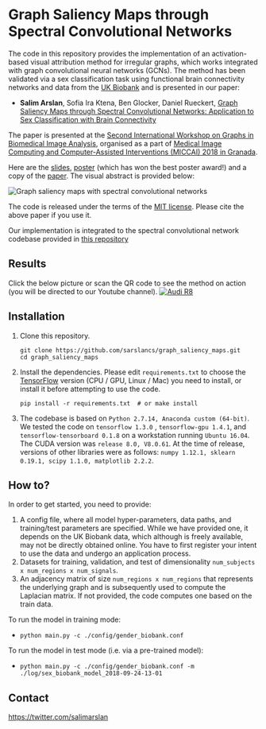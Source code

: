 
# Graph Saliency Maps through Spectral Convolutional Networks

The code in this repository provides the implementation of an activation-based visual attribution method for irregular graphs, which works integrated with graph convolutional neural networks (GCNs). The method has been validated via a sex classification task using functional brain connectivity networks and data from the [UK Biobank](http://www.ukbiobank.ac.uk/) and is presented in our paper: 

- **Salim Arslan**, Sofia Ira Ktena, Ben Glocker, Daniel Rueckert, [Graph Saliency Maps through Spectral Convolutional Networks: Application to Sex Classification with Brain Connectivity](https://arxiv.org/abs/1806.01764)

The paper is presented at the [Second International Workshop on Graphs in Biomedical Image Analysis](https://grail-miccai.github.io/), organised as a part of [Medical Image Computing and Computer-Assisted Interventions (MICCAI) 2018 in Granada](https://miccai2018.org/en/Default.asp?). 

Here are the [slides](#), [poster](https://www.researchgate.net/profile/Salim_Arslan/publication/327751019_Poster/data/5ba24ac945851574f7d66901/arslan-salim-poster-A0.pdf) (which has won the best poster award!) and a copy of the [paper](https://arxiv.org/abs/1806.01764). The visual abstract is provided below: 

![Graph saliency maps with spectral convolutional networks](http://gdurl.com/HACf)

The code is released under the terms of the [MIT license](https://github.com/sarslancs/graph_saliency_maps/blob/master/licence.txt). Please cite the above paper if you use it.

Our implementation is integrated to the spectral convolutional network codebase provided in [this repository](https://github.com/mdeff)

## Results
Click the below picture or scan the QR code to see the method on action (you will be directed to our Youtube channel).
[![Audi R8](http://gdurl.com/yHO9G)](https://www.youtube.com/watch?v=F7K-8P-OcRs "Graph saliency maps with spectral convolutional networks")

## Installation
1.  Clone this repository.
	```
    git clone https://github.com/sarslancs/graph_saliency_maps.git
    cd graph_saliency_maps
	```
   
2.  Install the dependencies. Please edit  `requirements.txt`  to choose the [TensorFlow](https://www.tensorflow.org/install/) version (CPU / GPU, Linux / Mac) you need to install, or install it before attempting to use the code. 

	```
	pip install -r requirements.txt  # or make install
	```

3. The codebase is based on `Python 2.7.14, Anaconda custom (64-bit)`. We tested the code on `tensorflow 1.3.0` , `tensorflow-gpu 1.4.1`, and `tensorflow-tensorboard 0.1.8` on a workstation running `Ubuntu 16.04`. The CUDA version was `release 8.0, V8.0.61`. At the time of release, versions of other libraries were as follows: `numpy 1.12.1, sklearn 0.19.1, scipy 1.1.0, matplotlib 2.2.2`.

## How to?
In order to get started, you need to provide:

 1. A config file, where all model hyper-parameters, data paths, and training/test parameters are specified. While we have provided one, it depends on the UK Biobank data, which although is freely available, may not be directly obtained online. You have to first register your intent to use the data and undergo an application process. 
 2. Datasets for training, validation, and test of dimensionality `num_subjects x num_regions x num_signals`.  
 3. An adjacency matrix of size `num_regions x num_regions` that represents the underlying graph and is subsequently used to compute the Laplacian matrix. If not provided, the code computes one based on the train data.

To run the model in training mode:
 - `python main.py -c ./config/gender_biobank.conf`

To run the model in test mode (i.e. via a pre-trained model):
 - `python main.py -c ./config/gender_biobank.conf -m
   ./log/sex_biobank_model_2018-09-24-13-01`

## Contact
https://twitter.com/salimarslan

	
	
